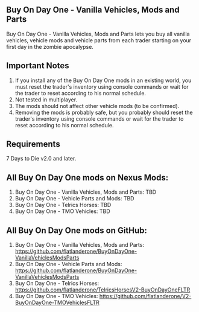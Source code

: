 ## Buy On Day One - Vanilla Vehicles, Mods and Parts
Buy On Day One - Vanilla Vehicles, Mods and Parts lets you buy all vanilla vehicles, vehicle mods and vehicle parts from each trader starting on your first day in the zombie apocalypse. 

## Important Notes 
1. If you install any of the Buy On Day One mods in an existing world, you must reset the trader's inventory using console commands or wait for the trader to reset according to his normal schedule.
2. Not tested in multiplayer.
3. The mods should not affect other vehicle mods (to be confirmed).
4. Removing the mods is probably safe, but you probably should reset the trader's inventory using console commands or wait for the trader to reset according to his normal schedule.

## Requirements
 7 Days to Die v2.0 and later.

## All Buy On Day One mods on Nexus Mods:
1. Buy On Day One - Vanilla Vehicles, Mods and Parts: TBD
2. Buy On Day One - Vehicle Parts and Mods: TBD
3. Buy On Day One - Telrics Horses: TBD
4. Buy On Day One - TMO Vehicles: TBD

## All Buy On Day One mods on GitHub:
1. Buy On Day One - Vanilla Vehicles, Mods and Parts: https://github.com/flatlanderone/BuyOnDayOne-VanillaVehiclesModsParts
2. Buy On Day One - Vehicle Parts and Mods: https://github.com/flatlanderone/BuyOnDayOne-VanillaVehiclesModsParts
3. Buy On Day One - Telrics Horses: https://github.com/flatlanderone/TelricsHorsesV2-BuyOnDayOneFLTR
4. Buy On Day One - TMO Vehicles: https://github.com/flatlanderone/V2-BuyOnDayOne-TMOVehiclesFLTR

